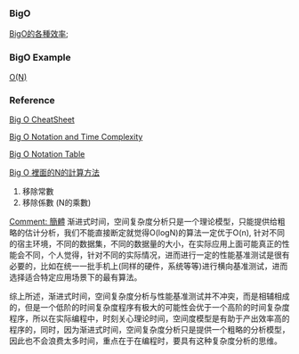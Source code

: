 ### BigO

[BigO的各種效率](./../BigO.js);

### BigO Example
[O(N)](./../BigO-sum_1ToN.js)


### Reference
[Big O CheatSheet](https://www.bigocheatsheet.com/) 

[Big O Notation and Time Complexity](https://www.youtube.com/watch?v=D6xkbGLQesk)

[Big O Notation Table](https://jarednielsen.com/big-o-factorial-time-complexity/)

[Big O 裡面的N的計算方法](https://youtu.be/D6xkbGLQesk?list=PLBZBJbE_rGRV8D7XZ08LK6z-4zPoWzu5H&t=1584)
1. 移除常數 
2. 移除係數 (N的乘數)


[Comment: 簡體](https://time.geekbang.org/column/article/40036)
渐进式时间，空间复杂度分析只是一个理论模型，只能提供给粗略的估计分析，我们不能直接断定就觉得O(logN)的算法一定优于O(n), 针对不同的宿主环境，不同的数据集，不同的数据量的大小，在实际应用上面可能真正的性能会不同，个人觉得，针对不同的实际情况，进而进行一定的性能基准测试是很有必要的，比如在统一一批手机上(同样的硬件，系统等等)进行横向基准测试，进而选择适合特定应用场景下的最有算法。

综上所述，渐进式时间，空间复杂度分析与性能基准测试并不冲突，而是相辅相成的，但是一个低阶的时间复杂度程序有极大的可能性会优于一个高阶的时间复杂度程序，所以在实际编程中，时刻关心理论时间，空间度模型是有助于产出效率高的程序的，同时，因为渐进式时间，空间复杂度分析只是提供一个粗略的分析模型，因此也不会浪费太多时间，重点在于在编程时，要具有这种复杂度分析的思维。